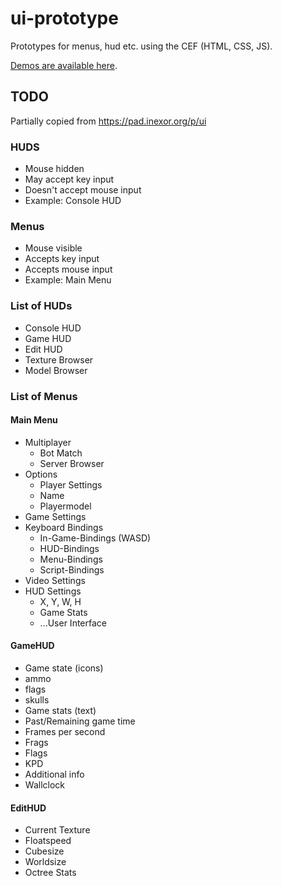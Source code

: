 ui-prototype
============

Prototypes for menus, hud etc. using the CEF (HTML, CSS, JS).

[Demos are available here](https://inexor-game.github.io/ui-prototype/).


## TODO

Partially copied from https://pad.inexor.org/p/ui

### HUDS
* Mouse hidden
* May accept key input
* Doesn't accept mouse input
* Example: Console HUD

### Menus
* Mouse visible
* Accepts key input
* Accepts mouse input
* Example: Main Menu

### List of HUDs

* Console HUD
* Game HUD
* Edit HUD
* Texture Browser
* Model Browser

### List of Menus

#### Main Menu
 * Multiplayer
   * Bot Match
   * Server Browser
 * Options
   * Player Settings
   * Name
   * Playermodel
 * Game Settings
  * Keyboard Bindings
    * In-Game-Bindings (WASD)
    * HUD-Bindings
    * Menu-Bindings
    * Script-Bindings
  * Video Settings
  * HUD Settings
    * X, Y, W, H
    * Game Stats
    * ...User Interface

#### GameHUD

* Game state (icons)
* ammo
* flags
* skulls
* Game stats (text)
* Past/Remaining game time
* Frames per second
* Frags
* Flags
* KPD
* Additional info
* Wallclock


#### EditHUD

* Current Texture
* Floatspeed
* Cubesize
* Worldsize
* Octree Stats

